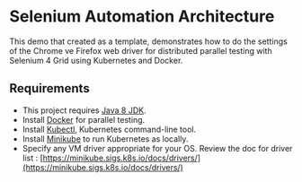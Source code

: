 # Selenium Automation Architecture

This demo that created as a template, demonstrates how to do the settings of the Chrome ve Firefox web driver for distributed parallel testing with Selenium 4 Grid using Kubernetes and Docker.


## Requirements

 - This project requires [Java 8 JDK](https://adoptopenjdk.net/).
 - Install [Docker](https://www.docker.com/) for parallel testing.
 - Install [Kubectl](https://kubernetes.io/docs/tasks/tools/install-kubectl/), Kubernetes command-line tool.
 - Install [Minikube](https://kubernetes.io/docs/setup/learning-environment/minikube/) to run Kubernetes as locally.
 - Specify any VM driver appropriate for your OS. Review the doc for driver list : [https://minikube.sigs.k8s.io/docs/drivers/](https://minikube.sigs.k8s.io/docs/drivers/)